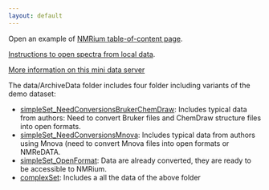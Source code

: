 ```yaml
---
layout: default
---
```

Open an example of [NMRium table-of-content page](https://www.nmrium.org/nmrium#?toc=https://chemedata.github.io/dataServer/data/nmrium-data/index.json).

[Instructions to open spectra from local data](./ouvrez-moi.html).

[More information on this mini data server](./moreInfo.md)

The data/ArchiveData folder includes four folder including variants of the demo dataset:

- [simpleSet_NeedConversionsBrukerChemDraw](./data/ArchiveData/simpleSet_NeedConversionsBrukerChemDraw): Includes typical data from authors: Need to convert Bruker files and ChemDraw structure files into open formats.
- [simpleSet_NeedConversionsMnova](https://github.com/CHEMeDATA/dataServer/tree/main/data/ArchiveData/simpleSet_NeedConversionsMnova): Includes typical data from authors using Mnova (need to convert Mnova files into open formats or NMReDATA.
- [simpleSet_OpenFormat](https://github.com/CHEMeDATA/dataServer/tree/main/data/ArchiveData/simpleSet_OpenFormat): Data are already converted, they are ready to be accessible to NMRium.
- [complexSet](https://github.com/CHEMeDATA/dataServer/tree/main/data/ArchiveData/complexSet): Includes a all the data of the above folder

